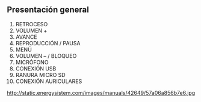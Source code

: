 ## Presentación general

1. RETROCESO 
2. VOLUMEN + 
3. AVANCE 
4. REPRODUCCIÓN / PAUSA 
5. MENÚ 
6. VOLUMEN – / BLOQUEO 
7. MICRÓFONO 
8. CONEXIÓN USB 
9. RANURA MICRO SD 
10. CONEXIÓN AURICULARES

http://static.energysistem.com/images/manuals/42649/57a06a856b7e6.jpg
